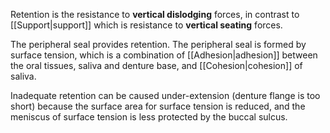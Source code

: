 Retention is the resistance to **vertical dislodging** forces, in contrast to [[Support|support]] which is resistance to **vertical seating** forces.

The peripheral seal provides retention. The peripheral seal is formed by surface tension, which is a combination of [[Adhesion|adhesion]] between the oral tissues, saliva and denture base, and [[Cohesion|cohesion]] of saliva.

Inadequate retention can be caused under-extension (denture flange is too short) because the surface area for surface tension is reduced, and the meniscus of surface tension is less protected by the buccal sulcus.